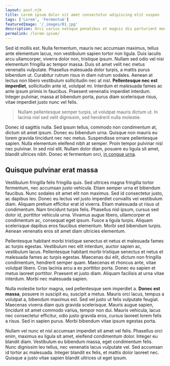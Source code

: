 ```yaml
---
layout: post.njk
title: Lorem ipsum dolor sit amet consectetur adipiscing elit suspen
tags: ['Lorem', 'Fermentum']
featuredImage: '/_images/01.jpg'
description: Orci varius natoque penatibus et magnis dis parturient montes, nascetur ridiculus mus. Phasellus aliquam lobortis dolor, et suscipit elit suscipit eu
permalink: /lorem-ipsum/
---
```

Sed id mollis est. Nulla fermentum, mauris nec accumsan maximus, tellus ante elementum lacus, non vestibulum sapien tortor non ligula. Duis iaculis arcu ullamcorper, viverra dolor non, tristique ipsum. Nullam sed odio vel nisi elementum fringilla ac tempor massa. Duis sit amet velit nec metus venenatis vulputate. Phasellus malesuada dolor turpis, a mattis purus bibendum ut. Curabitur rutrum risus in diam rutrum sodales. Aenean at lectus non libero vestibulum sollicitudin nec at nisl. **Pellentesque nec est imperdiet**, sollicitudin ante id, volutpat mi. Interdum et malesuada fames ac ante ipsum primis in faucibus. Praesent venenatis imperdiet interdum. Integer pulvinar, massa at bibendum porta, purus diam scelerisque risus, vitae imperdiet justo nunc vel felis.
> Nullam pellentesque semper turpis, ut volutpat mauris dictum ut. In lacinia nisl sed velit dignissim, sed hendrerit nulla molestie.

Donec id sagittis nulla. Sed ipsum tellus, commodo non condimentum at, dictum sit amet ipsum. Donec eu bibendum urna. Quisque non mauris eu lorem gravida tincidunt nec nec metus. Suspendisse ornare pellentesque sapien. Nulla elementum eleifend nibh at semper. Proin tempor pulvinar nisl nec pulvinar. In sed nisl elit. Nullam dolor diam, posuere eu ligula sit amet, blandit ultrices nibh. Donec et fermentum orci, [in congue urna](https://wikipedia.org).

## Quisque pulvinar erat massa

Vestibulum fringilla felis fringilla quis. Sed ultrices magna fringilla tortor fermentum, nec accumsan justo vehicula. Etiam semper urna et bibendum faucibus. Nunc sodales sit amet elit non maximus. Sed id consectetur justo, ac dapibus leo. Donec eu lectus vel justo imperdiet convallis vel vestibulum diam. Aliquam pretium efficitur erat id viverra. Etiam malesuada ut risus ut condimentum. Nam tincidunt turpis felis. Phasellus nisl ipsum, cursus sed dolor id, porttitor vehicula urna. Vivamus augue libero, ullamcorper et condimentum ac, consequat eget ipsum. Fusce a ligula turpis. Aliquam scelerisque dapibus eros faucibus elementum. Morbi sed bibendum turpis. Aenean venenatis eros sit amet diam ultricies elementum.

Pellentesque habitant morbi tristique senectus et netus et malesuada fames ac turpis egestas. Vestibulum nec elit interdum, auctor sapien ac, vestibulum lacus. Pellentesque habitant morbi tristique senectus et netus et malesuada fames ac turpis egestas. Maecenas dui elit, dictum non fringilla condimentum, hendrerit semper quam. Maecenas et rhoncus ante, vitae volutpat libero. Cras lacinia arcu a ex porttitor porta. Donec eu sapien et metus laoreet porttitor. Praesent et justo diam. Aliquam facilisis at urna vitae interdum. Morbi nec malesuada sapien.

Nulla molestie tortor magna, sed pellentesque sem imperdiet a. **Donec est massa**, posuere in suscipit eu, suscipit a metus. Mauris orci lacus, tempus a volutpat a, bibendum maximus est. Sed vel justo ut felis vulputate feugiat. Maecenas viverra diam quis gravida scelerisque. Mauris augue sapien, tincidunt sit amet commodo varius, tempor non dui. Mauris vehicula, lacus nec consectetur efficitur, odio justo gravida eros, cursus laoreet lorem felis a risus. Sed in sapien purus. Morbi bibendum vitae ipsum egestas porta.

Nullam vel nunc et nisl accumsan imperdiet sit amet vel felis. Phasellus orci enim, maximus eu ligula sit amet, eleifend condimentum dolor. Integer eu blandit diam. Vestibulum eu bibendum massa, eget condimentum felis. Nunc dignissim leo tellus, nec venenatis lacus vulputate vel. Sed accumsan id tortor ac malesuada. Integer blandit ex felis, et mattis dolor laoreet nec. Quisque a justo vitae sapien blandit ultrices ut eget ipsum.
